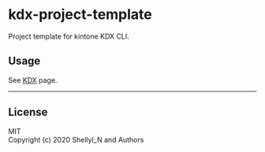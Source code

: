 # kdx-project-template

Project template for kintone KDX CLI.


## Usage

 See [KDX](https://github.com/shellyln/kdx) page.


---

## License
MIT  
Copyright (c) 2020 Shellyl_N and Authors

